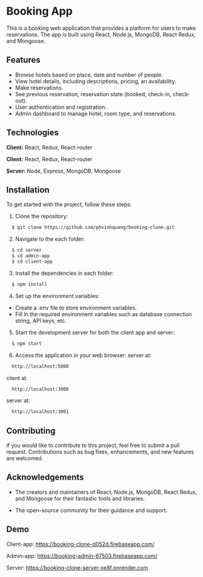 
# Booking App

This is a booking web application that provides a platform for users to make reservations. The app is built using React, Node.js, MongoDB, React Redux, and Mongoose.

## Features

- Browse hotels based on place, date and number of people.
- View hotel details, including descriptions, pricing, an availability.
- Make reservations.
- See previous reservation, reservation state (booked, check-in, check-out).
- User authentication and registration.
- Admin dashboard to manage hotel, room type, and reservations.



## Technologies

**Client:** React, Redux, React-router

**Client:** React, Redux, React-router

**Server:** Node, Express, MongoDB, Mongoose


## Installation

To get started with the project, follow these steps:

1. Clone the repository:
```bash
  $ git clone https://github.com/phvinhquang/booking-clone.git
```
2. Navigate to the each folder:
```bash
  $ cd server
  $ cd admin-app
  $ cd client-app
```
3. Install the dependencies in each folder:
```bash
  $ npm install
```
4. Set up the environment variables:
- Create a .env file to store environment variables. 
- Fill in the required environment variables such as database connection string, API keys, etc.
5. Start the development server for both the client app and server:
```bash
  $ npm start
```
6. Access the application in your web browser:
server at:
```bash
  http://localhost:5000
```
client at:
```bash
  http://localhost:3000
```
server at:
```bash
  http://localhost:3001
```




## Contributing

If you would like to contribute to this project, feel free to submit a pull request. Contributions such as bug fixes, enhancements, and new features are welcomed.


## Acknowledgements
- The creators and maintainers of React, Node.js, MongoDB, React Redux, and Mongoose for their fantastic tools and libraries.

- The open-source community for their guidance and support.


## Demo

Client-app: 
    https://booking-clone-d052d.firebaseapp.com/

Admin-app: 
    https://booking-admin-67503.firebaseapp.com/

Server: 
    https://booking-clone-server-xe8f.onrender.com


